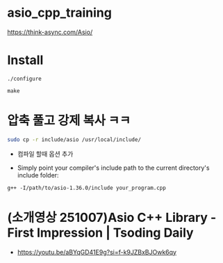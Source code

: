 # asio_cpp_training
https://think-async.com/Asio/

# Install

```
./configure

make
```

# 압축 풀고 강제 복사 ㅋㅋ

```bash
sudo cp -r include/asio /usr/local/include/
```

- 컴파일 할때 옵션 추가

- Simply point your compiler's include path to the current directory's include folder:

```
g++ -I/path/to/asio-1.36.0/include your_program.cpp
```

# (소개영상 251007)Asio C++ Library - First Impression | Tsoding Daily
- https://youtu.be/aBYqGD41E9g?si=f-k9JZBxBJOwk6qy
